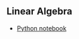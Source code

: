 ## Linear Algebra
* [Python notebook](https://github.com/ageron/handson-ml2/blob/master/math_linear_algebra.ipynb)


